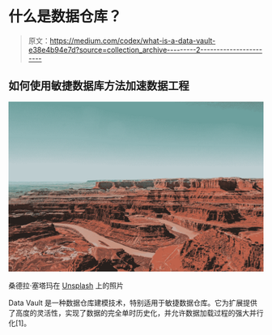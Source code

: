 # 什么是数据仓库？

> 原文：<https://medium.com/codex/what-is-a-data-vault-e38e4b94e7d?source=collection_archive---------2----------------------->

## 如何使用敏捷数据库方法加速数据工程

![](img/bb92b77d50c4f202c4ed6a9ff109e89a.png)

桑德拉·塞塔玛在 [Unsplash](https://unsplash.com/s/photos/utah?utm_source=unsplash&utm_medium=referral&utm_content=creditCopyText) 上的照片

Data Vault 是一种数据仓库建模技术，特别适用于敏捷数据仓库。它为扩展提供了高度的灵活性，实现了数据的完全单时历史化，并允许数据加载过程的强大并行化[1]。